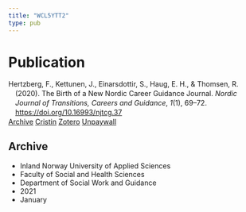 ```yaml
---
title: "WCL5YTT2"
type: pub
---
```

<h1>Publication</h1>
<article id="csl-bib-container-WCL5YTT2" class="csl-bib-container">
  <div class="csl-bib-body" style="line-height: 1.35; padding-left: 1em; text-indent:-1em;">
  <div class="csl-entry">Hertzberg, F., Kettunen, J., Einarsdottir, S., Haug, E. H., &amp; Thomsen, R. (2020). The Birth of a New Nordic Career Guidance Journal. <i>Nordic Journal of Transitions, Careers and Guidance</i>, <i>1</i>(1), 69&#x2013;72. <a href="https://doi.org/10.16993/njtcg.37">https://doi.org/10.16993/njtcg.37</a></div>
</div>
  <div class="csl-bib-buttons">
    <a href="#taxonomy-article-WCL5YTT2" class="csl-bib-button">Archive</a>
    <a href alt="Cristin URL" class="csl-bib-button">Cristin</a>
    <a href alt="Zotero URL" class="csl-bib-button">Zotero</a>
    <a href="http://njtcg.org/articles/10.16993/njtcg.37/galley/33/download/" class="csl-bib-button">Unpaywall</a>
  </div>
  <div id="csl-bib-meta-container-WCL5YTT2"></div>
</article>
<div id="csl-bib-meta-WCL5YTT2" class="csl-bib-meta">
  <article id="taxonomy-article-WCL5YTT2" class="taxonomy-article">
    <h1>Archive</h1>
    <ul>
      <li>Inland Norway University of Applied Sciences</li>
      <li>Faculty of Social and Health Sciences</li>
      <li>Department of Social Work and Guidance</li>
      <li>2021</li>
      <li>January</li>
    </ul>
  </article>
</div>
